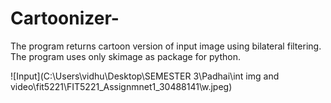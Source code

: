 # Cartoonizer-
The program returns cartoon version of input image using bilateral filtering. The program uses only skimage as package for python.

![Input](C:\Users\vidhu\Desktop\SEMESTER 3\Padhai\int img and video\fit5221\FIT5221_Assignmnet1_30488141\w.jpeg)

